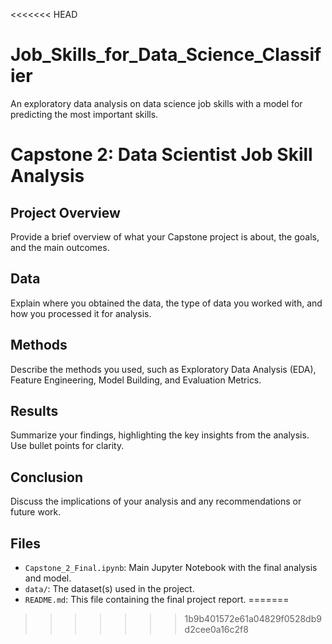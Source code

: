 <<<<<<< HEAD
# Job_Skills_for_Data_Science_Classifier
An exploratory data analysis on data science job skills with a model for predicting the most important skills.

# Capstone 2: Data Scientist Job Skill Analysis

## Project Overview
Provide a brief overview of what your Capstone project is about, the goals, and the main outcomes.

## Data
Explain where you obtained the data, the type of data you worked with, and how you processed it for analysis.

## Methods
Describe the methods you used, such as Exploratory Data Analysis (EDA), Feature Engineering, Model Building, and Evaluation Metrics.

## Results
Summarize your findings, highlighting the key insights from the analysis. Use bullet points for clarity.

## Conclusion
Discuss the implications of your analysis and any recommendations or future work.

## Files
- `Capstone_2_Final.ipynb`: Main Jupyter Notebook with the final analysis and model.
- `data/`: The dataset(s) used in the project.
- `README.md`: This file containing the final project report.
=======
>>>>>>> 1b9b401572e61a04829f0528db9d2cee0a16c2f8
